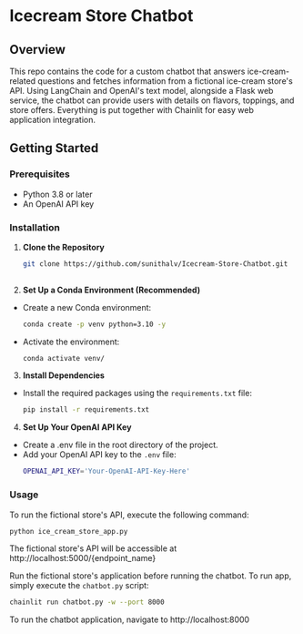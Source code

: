 # Icecream Store Chatbot

## Overview
This repo contains the code for a custom chatbot that answers ice-cream-related questions and fetches information from a fictional ice-cream store's API. Using LangChain and OpenAI's text model, alongside a Flask web service, the chatbot can provide users with details on flavors, toppings, and store offers. Everything is put together with Chainlit for easy web application integration.

## Getting Started

### Prerequisites
- Python 3.8 or later
- An OpenAI API key

### Installation

1. **Clone the Repository**
   ```bash
   git clone https://github.com/sunithalv/Icecream-Store-Chatbot.git
  
2. **Set Up a Conda Environment (Recommended)**
* Create a new Conda environment:
   ```bash
   conda create -p venv python=3.10 -y
* Activate the environment:
   ```bash
   conda activate venv/

3. **Install Dependencies**
* Install the required packages using the `requirements.txt` file:
   ```bash
   pip install -r requirements.txt

4. **Set Up Your OpenAI API Key**
* Create a .env file in the root directory of the project.
* Add your OpenAI API key to the `.env` file:
   ```bash
   OPENAI_API_KEY='Your-OpenAI-API-Key-Here'

### Usage
To run the fictional store's API, execute the following command:
   ```bash
   python ice_cream_store_app.py
```
The fictional store's API will be accessible at http://localhost:5000/{endpoint_name}

Run the fictional store's application before running the chatbot. To run app, 
simply execute the `chatbot.py` script:
   ```bash
   chainlit run chatbot.py -w --port 8000
```

To run the chatbot application, navigate to  http://localhost:8000

